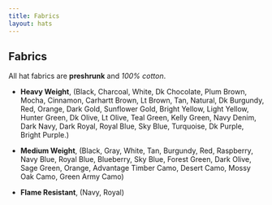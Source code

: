 ```yaml
---
title: Fabrics
layout: hats
---
```


## Fabrics

All hat fabrics are **preshrunk** and *100% cotton*.

* **Heavy Weight**, (Black, Charcoal, White, Dk Chocolate, Plum Brown, Mocha, Cinnamon, Carhartt Brown, Lt Brown, Tan, Natural, Dk Burgundy, Red, Orange, Dark Gold, Sunflower Gold, Bright Yellow, Light Yellow, Hunter Green, Dk Olive, Lt Olive, Teal Green, Kelly Green, Navy Denim, Dark Navy, Dark Royal, Royal Blue, Sky Blue, Turquoise, Dk Purple, Bright Purple.)

* **Medium Weight**, (Black, Gray, White, Tan,
Burgundy, Red, Raspberry, Navy Blue, Royal Blue, Blueberry, Sky Blue, Forest Green, Dark Olive, Sage Green, Orange, Advantage Timber Camo, Desert Camo, Mossy Oak Camo, Green Army Camo)

* **Flame Resistant**, (Navy, Royal)

